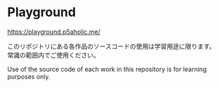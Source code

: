 # Playground
https://playground.p5aholic.me/  

このリポジトリにある各作品のソースコードの使用は学習用途に限ります。  
常識の範囲内でご使用ください。

Use of the source code of each work in this repository is for learning purposes only.
